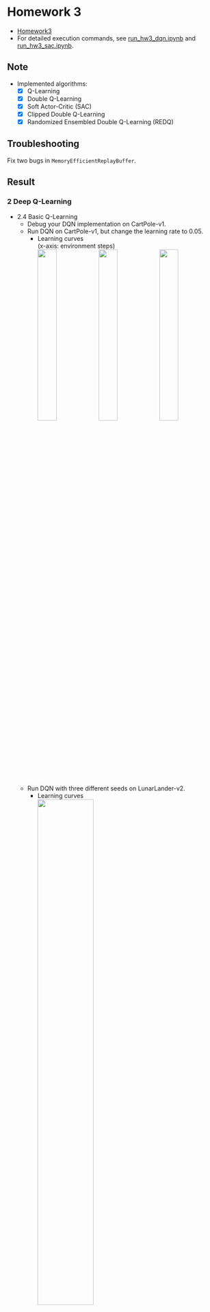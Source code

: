 # Homework 3
* [Homework3]
* For detailed execution commands, see [run_hw3_dqn.ipynb] and [run_hw3_sac.ipynb].

## Note
* Implemented algorithms:
  * [x] Q-Learning
  * [x] Double Q-Learning
  * [x] Soft Actor-Critic (SAC)
  * [x] Clipped Double Q-Learning 
  * [x] Randomized Ensembled Double Q-Learning (REDQ)

## Troubleshooting
Fix two bugs in `MemoryEfficientReplayBuffer`.

## Result
### 2 Deep Q-Learning
* 2.4 Basic Q-Learning
  * Debug your DQN implementation on CartPole-v1.
  * Run DQN on CartPole-v1, but change the learning rate to 0.05.
    * Learning curves  
      (x-axis: environment steps)  
      <img src="results/dqn_cartpole eval.png" width="32%" />
      <img src="results/dqn_cartpole qvalue.png" width="32%" />
      <img src="results/dqn_cartpole critic loss.png" width="32%" />
  * Run DQN with three different seeds on LunarLander-v2.
    * Learning curves  
      <img src="results/dqn_lunarlander.png" width="55%" />  
      Q-Learning might be unstable.
    * Evaluation rollouts
      | s1               | s2               | s3                |
      |:----------------:|:----------------:|:-----------------:|
      |![lunarlander_s1] |![lunarlander_s2] |![lunarlander_s3]  |
* 2.5 Double Q-Learning
  * Run three more seeds of the lunar lander problem.
    * Learning curves  
      <img src="results/dqn_lunarlander_doubleq.png" width="55%" />  
      Double Q-Learning shows more stablility.
    * Evaluation rollouts
      | s1                       | s2                       | s3                        |
      |:------------------------:|:------------------------:|:-------------------------:|
      |![doubleq_lunarlander_s1] |![doubleq_lunarlander_s2] |![doubleq_lunarlander_s3]  |
  * Run your DQN implementation on the MsPacman-v0 problem.
    * Learning curves  
      Eval Return vs. Train Return (smoothing: 0.85)  
      <img src="results/dqn_mspacman eval return.png" width="48%" />
      <img src="results/dqn_mspacman train return.png" width="48%" />  
      Since the agent tends to take random actions at early stage, the train return and eval return might look very different early in training. (In this training, the difference looks not so different?)
    * Evaluation rollouts  
      ![mspacman]
* 2.6 Experimenting with Hyperparameters  
  I choose `Space Invaders` and run with `learining rate = 1e-3, 5e-3, 1e-4, 5e-4`.  
  * Learning curves  
    <img src="results/dqn_space invaders.png" width="55%" />  
    `lr = 1e-4` works best here.
  * Evaluation rollouts
    | lr = 1e-3              | lr = 5e-3              | 
    |:----------------------:|:----------------------:|
    |![spaceinvaders_lr1e-3] |![spaceinvaders_lr5e-3] |

    | lr = 1e-4              | lr = 5e-4              |
    |:----------------------:|:----------------------:|
    |![spaceinvaders_lr1e-4] |![spaceinvaders_lr5e-4] |

----------------------------------------------------------
### 3 Continuous Actions with Actor-Critic
* 3.1.1 Bootstrapping
  * (Testing) Hard Update vs. Soft Update  
    <img src="results/311.png" width="55%" />
* 3.1.2 Entropy Bonus and Soft Actor-Critic
  * (Testing) Entropy during the critic updates. (smoothing: 0.85)  
    <img src="results/312.png" width="55%" />
* 3.1.3 Actor with REINFORCE
  * (Testing) Train an agent on InvertedPendulum-v4 with REINFORCE.  
    <img src="results/313_invpendulum.png" width="55%" />
  * Train an agent on HalfCheetah-v4 using halfcheetah_reinforce1.yaml.
  * Train another agent with halfcheetah_reinforce10.yaml.  
    (see 3.1.4)
* 3.1.4 Actor with REPARAMETRIZE
  * (Testing) Train an agent on InvertedPendulum-v4 with REPARAMETRIZE.  
    <img src="results/314_invpendulum.png" width="55%" />
  * Train (once again) on HalfCheetah-v4 with halfcheetah_reparametrize.yaml.  
    Comparison of REINFORCE-1, REINFORCE-10 and REPARAMETRIZE  
    <img src="results/314_halfcheetah.png" width="55%" />
  * Train an agent for the Humanoid-v4 environment with humanoid_sac.yaml.  
    (see 3.1.5)
* 3.1.5 Stabilizing Target Values
  * Run single-Q, double-Q, and clipped double-Q on Hopper-v4.  
    <img src="results/315_hopper eval.png" width="55%" />
    <img src="results/315_hopper qvalue.png" width="55%" />
  * Pick the best configuration (single-Q/double-Q/clipped double-Q, or REDQ if you implement it) and run it on Humanoid-v4.  
    I choose `REDQ`.
    * Learning curves  
      Clipped Double-Q vs. REDQ (including Policy Gradient from hw2) (smoothing: 0.85)  
      <img src="results/315_humanoid.png" width="48%" />
      <img src="results/315_humanoid hw2.png" width="48%" />
    * Evaluation rollouts
      | Clipped Double-Q    | REDQ                | 
      |:-------------------:|:-------------------:|
      |![humanoid]          |![humanoid_redq]     |

## Reference
* [Randomized Ensembled Double Q-Learning: Learning Fast Without a Model], X Chen *et al.*



[Homework3]: https://rail.eecs.berkeley.edu/deeprlcourse/deeprlcourse/static/homeworks/hw3.pdf
[run_hw3_dqn.ipynb]: run_hw3_dqn.ipynb
[run_hw3_sac.ipynb]: run_hw3_sac.ipynb
[lunarlander_s1]: results/dqn_lunarlander_s1.gif
[lunarlander_s2]: results/dqn_lunarlander_s2.gif
[lunarlander_s3]: results/dqn_lunarlander_s3.gif
[doubleq_lunarlander_s1]: results/doubleq_lunarlander_s1.gif
[doubleq_lunarlander_s2]: results/doubleq_lunarlander_s2.gif
[doubleq_lunarlander_s3]: results/doubleq_lunarlander_s3.gif
[mspacman]: results/doubleq_mspacman.gif
[spaceinvaders_lr1e-3]: results/doubleq_spaceinvaders_lr1e-3.gif
[spaceinvaders_lr5e-3]: results/doubleq_spaceinvaders_lr5e-3.gif
[spaceinvaders_lr1e-4]: results/doubleq_spaceinvaders_lr1e-4.gif
[spaceinvaders_lr5e-4]: results/doubleq_spaceinvaders_lr5e-4.gif
[humanoid]: results/humanoid.gif
[humanoid_redq]: results/humanoid_redq.gif
[Randomized Ensembled Double Q-Learning: Learning Fast Without a Model]: https://arxiv.org/abs/2101.05982
